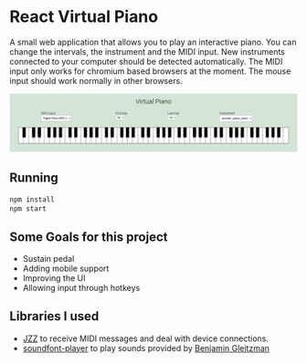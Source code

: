 # React Virtual Piano

A small web application that allows you to play an interactive piano. You can change the intervals, the instrument and the MIDI input. New instruments connected to your computer should be detected automatically. The MIDI input only works for chromium based browsers at the moment. The mouse input should work normally in other browsers.

![webapp screenshot](/virtual-piano.png)

## Running
```
npm install
npm start
```

## Some Goals for this project

* Sustain pedal
* Adding mobile support
* Improving the UI
* Allowing input through hotkeys

## Libraries I used

* [JZZ](https://github.com/jazz-soft/JZZ) to receive MIDI messages and deal with device connections.
* [soundfont-player](https://github.com/danigb/soundfont-player) to play sounds provided by [Benjamin Gleitzman](https://github.com/gleitz/midi-js-soundfonts)
